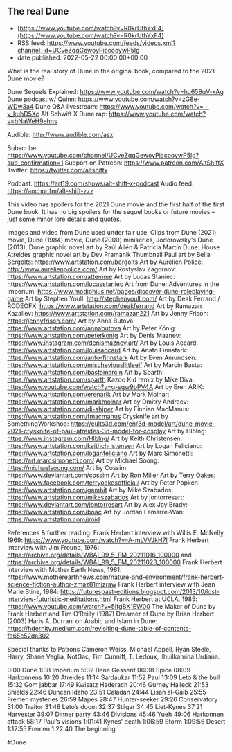 ## The real Dune
 - [https://www.youtube.com/watch?v=R0krUthYxF4](https://www.youtube.com/watch?v=R0krUthYxF4)
 - RSS feed: https://www.youtube.com/feeds/videos.xml?channel_id=UCveZqqGewoyPiacooywP5Ig
 - date published: 2022-05-22 00:00:00+00:00

What is the real story of Dune in the original book, compared to the 2021 Dune movie?

Dune Sequels Explained: https://www.youtube.com/watch?v=hJ658qV-xAg
Dune podcast w/ Quinn: https://www.youtube.com/watch?v=zG8e-WDw3a4
Dune Q&A livestream: https://www.youtube.com/watch?v=_-v_kubD5Xc
Alt Schwift X Dune rap: https://www.youtube.com/watch?v=bNaWeH9ehns

Audible: http://www.audible.com/asx

Subscribe: https://www.youtube.com/channel/UCveZqqGewoyPiacooywP5Ig?sub_confirmation=1
Support on Patreon: https://www.patreon.com/AltShiftX
Twitter: https://twitter.com/altshiftx

Podcast: https://art19.com/shows/alt-shift-x-podcast
Audio feed: https://anchor.fm/alt-shift-zzz

This video has spoilers for the 2021 Dune movie and the first half of the first Dune book.
It has no big spoilers for the sequel books or future movies – just some minor lore details and quotes.

Images and video from Dune used under fair use. Clips from Dune (2021) movie, Dune (1984) movie, Dune (2000) miniseries, Jodorowsky's Dune (2013).
Dune graphic novel art by Raúl Allén & Patricia Martín
Dune: House Atreides graphic novel art by Dev Pramanik
Thumbnail Paul art by Bella Bergolts: https://www.artstation.com/bergolts
Art by Aurélien Police: http://www.aurelienpolice.com/
Art by Rostyslav Zagornov: https://www.artstation.com/attemme
Art by Lucas Staniec: https://www.artstation.com/lucasstaniec
Art from Dune: Adventures in the Imperium: https://www.modiphius.net/pages/discover-dune-roleplaying-game
Art by Stephen Youll: http://stephenyoull.com/
Art by Deak Ferrand / RODEOFX: https://www.artstation.com/deakferrand
Art by Ramazan Kazaliev: https://www.artstation.com/ramazan221
Art by Jenny Frison: https://jennyfrison.com/
Art by Anna Butova: https://www.artstation.com/annabutova
Art by Peter König: https://www.artstation.com/peterkonig
Art by Denis Maznev: https://www.instagram.com/denismaznev.art/
Art by Louis Accard: https://www.artstation.com/louisaccard
Art by Anato Finnstark: https://www.artstation.com/anto-finnstark
Art by Even Amundsen: https://www.artstation.com/mischeviouslittleelf
Art by Marcin Basta: https://www.artstation.com/bastamarcin
Art by Sparth: https://www.artstation.com/sparth
Kazoo Kid remix by Mike Diva: https://www.youtube.com/watch?v=g-sgw9bPV4A
Art by Eren ARIK: https://www.artstation.com/erenarik
Art by Mark Molnar: https://www.artstation.com/markmolnar
Art by Dmitry Andreev: https://www.artstation.com/di-shiper
Art by Finnian MacManus: https://www.artstation.com/fmacmanus
Crysknife art by SomethingWorkshop: https://cults3d.com/en/3d-model/art/dune-movie-2021-crysknife-of-paul-atreides-3d-model-for-cosplay
Art by Hlblng: https://www.instagram.com/Hlblng/
Art by Keith Christensen: https://www.artstation.com/keithchristensen
Art by Logan Feliciano: https://www.artstation.com/loganfeliciano
Art by Marc Simonetti: https://art.marcsimonetti.com/
Art by Michael Soong: https://michaelsoong.com/
Art by Cossim: https://www.deviantart.com/cossim
Art by Ron Miller
Art by Terry Oakes: https://www.facebook.com/terryoakesofficial/
Art by Peter Popken: https://www.artstation.com/gambit
Art by Mike Szabados: https://www.artstation.com/mikeszabados
Art by jontorresart: https://www.deviantart.com/jontorresart
Art by Alex Jay Brady: https://www.artstation.com/boac
Art by Jordan Lamarre-Wan: https://www.artstation.com/jroid

References & further reading:
Frank Herbert interview with Willis E. McNelly, 1969: https://www.youtube.com/watch?v=A-mLVVJkH7I
Frank Herbert interview with Jim Freund, 1976: https://archive.org/details/WBAI_99_5_FM_20211016_100000 and https://archive.org/details/WBAI_99_5_FM_20211023_100000
Frank Herbert interview with Mother Earth News, 1981: https://www.motherearthnews.com/nature-and-environment/frank-herbert-science-fiction-author-zmaz81mjzraw
Frank Herbert interview with Jean Marie Stine, 1984: https://futurespast-editions.blogspot.com/2013/10/lost-interview-futuristic-meditations.html
Frank Herbert at UCLA, 1985: https://www.youtube.com/watch?v=5IfgBX1EW00
The Maker of Dune by Frank Herbert and Tim O’Reilly (1987)
Dreamer of Dune by Brian Herbert (2003)
Haris A. Durrani on Arabic and Islam in Dune: https://hdernity.medium.com/revisiting-dune-table-of-contents-fe65e52da302

Special thanks to Patrons Cameron Weiss, Michael Appell, Ryan Steele, Harry, Shane Veglia, NotGac, Tim Cunniff, T. Ledoux, Ilhuilkamina Urdiana.

0:00 Dune
1:38 Imperium
5:32 Bene Gesserit
06:38 Spice
08:09 Harkonnens
10:20 Atreides
11:14 Sardaukar
11:52 Paul
13:09 Leto & the bull
15:32 Gom jabbar
17:49 Kwisatz Haderach
20:46 Gurney Halleck
21:53 Shields
22:46 Duncan Idaho
23:51 Caladan
24:44 Lisan al-Gaib
25:55 Fremen mysteries
26:59 Mapes
28:47 Hunter-seeker
29:26 Conservatory
31:00 Traitor
31:48 Leto’s doom
32:37 Stilgar
34:45 Liet-Kynes
37:21 Harvester
39:07 Dinner party
43:46 Divisions
45:46 Yueh
49:06 Harkonnen attack
58:17 Paul’s visions
1:01:41 Kynes’ death
1:06:59 Storm
1:09:56 Desert
1:12:55 Fremen
1:22:40 The beginning

#Dune


